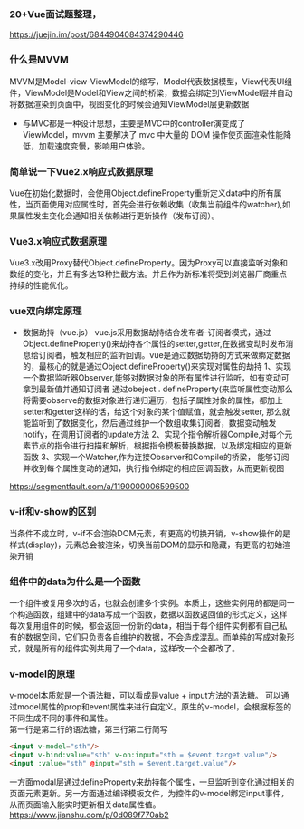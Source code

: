 ### 20+Vue面试题整理，<br>
https://juejin.im/post/6844904084374290446

### 什么是MVVM
MVVM是Model-view-ViewModel的缩写，Model代表数据模型，View代表UI组件，ViewModel是Model和View之间的桥梁，数据会绑定到ViewModel层并自动将数据渲染到页面中，视图变化的时候会通知ViewModel层更新数据
- 与MVC都是一种设计思想，主要是MVC中的controller演变成了ViewModel，mvvm 主要解决了 mvc 中大量的 DOM 操作使页面渲染性能降低，加载速度变慢，影响用户体验。
### 简单说一下Vue2.x响应式数据原理
Vue在初始化数据时，会使用Object.defineProperty重新定义data中的所有属性，当页面使用对应属性时，首先会进行依赖收集（收集当前组件的watcher),如果属性发生变化会通知相关依赖进行更新操作（发布订阅）。
### Vue3.x响应式数据原理
Vue3.x改用Proxy替代Object.defineProperty。因为Proxy可以直接监听对象和数组的变化，并且有多达13种拦截方法。并且作为新标准将受到浏览器厂商重点持续的性能优化。
### vue双向绑定原理
- 数据劫持（vue.js）
vue.js采用数据劫持结合发布者-订阅者模式，通过Object.defineProperty()来劫持各个属性的setter,getter,在数据变动时发布消息给订阅者，触发相应的监听回调。vue是通过数据劫持的方式来做绑定数据的，最核心的就是通过Object.defineProperty()来实现对属性的劫持
1、实现一个数据监听器Observer,能够对数据对象的所有属性进行监听，如有变动可拿到最新值并通知订阅者
通过obeject . defineProperty(来监听属性变动那么将需要observe的数据对象进行递归遍历，包括子属性对象的属性，都加上setter和getter这样的话，给这个对象的某个值赋值，就会触发setter, 那么就能监听到了数据变化，然后通过维护一个数组收集订阅者，数据变动触发notify，在调用订阅者的update方法
2、实现个指令解析器Compile,对每个元素节点的指令进行扫描和解析，根据指令模板替换数据，以及绑定相应的更新函数
3、实现一个Watcher,作为连接Observer和Compile的桥梁， 能够订阅并收到每个属性变动的通知，执行指令绑定的相应回调函数，从而更新视图

https://segmentfault.com/a/1190000006599500

### v-if和v-show的区别
当条件不成立时，v-if不会渲染DOM元素，有更高的切换开销，v-show操作的是样式(display)，元素总会被渲染，切换当前DOM的显示和隐藏，有更高的初始渲染开销
### 组件中的data为什么是一个函数
一个组件被复用多次的话，也就会创建多个实例。本质上，这些实例用的都是同一个构造函数，组建中的data写成一个函数，数据以函数返回值的形式定义，这样每次复用组件的时候，都会返回一份新的data，相当于每个组件实例都有自己私有的数据空间，它们只负责各自维护的数据，不会造成混乱。而单纯的写成对象形式，就是所有的组件实例共用了一个data，这样改一个全都改了。
### v-model的原理
 v-model本质就是一个语法糖，可以看成是value + input方法的语法糖。 可以通过model属性的prop和event属性来进行自定义。原生的v-model，会根据标签的不同生成不同的事件和属性。<br>
第一行是第二行的语法糖，第三行第二行简写
 ```html
<input v-model="sth"/>
<input v-bind:value="sth" v-on:input="sth = $event.target.value"/>
<input :value="sth" @input="sth = $event.target.value"/>
```
 一方面modal层通过defineProperty来劫持每个属性，一旦监听到变化通过相关的页面元素更新。另一方面通过编译模板文件，为控件的v-model绑定input事件，从而页面输入能实时更新相关data属性值。<br>
https://www.jianshu.com/p/0d089f770ab2
